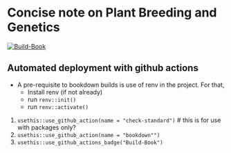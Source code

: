 # Concise note on Plant Breeding and Genetics

<!-- badges: start -->
  [![Build-Book](https://github.com/deependrad/concise-plbgen/workflows/Build-Book/badge.svg)](https://github.com/deependrad/concise-plbgen/actions)
  <!-- badges: end -->

## Automated deployment with github actions

- A pre-requisite to bookdown builds is use of renv in the project. For that,
  - Install renv (if not already)
  - run `renv::init()`
  - run `renv::activate()`

1. `usethis::use_github_action(name = "check-standard")` # this is for use with packages only?
2. `usethis::use_github_action(name = "bookdown"")`
3. `usethis::use_github_actions_badge("Build-Book")`
